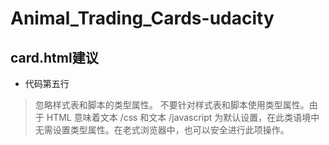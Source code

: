 # Animal_Trading_Cards-udacity
## card.html建议
* 代码第五行
> 忽略样式表和脚本的类型属性。
不要针对样式表和脚本使用类型属性。由于 HTML 意味着文本 /css 和文本 /javascript 为默认设置，在此类语境中无需设置类型属性。在老式浏览器中，也可以安全进行此项操作。
